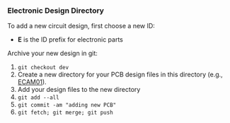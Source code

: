 ### Electronic Design Directory

To add a new circuit design, first choose a new ID:

* **E** is the ID prefix for electronic parts

Archive your new design in git:

1. `git checkout dev`
1. Create a new directory for your PCB design files in this directory (e.g., [ECAM01](../../../wiki/ECAM01)).
1. Add your design files to the new directory
1. `git add --all`
1. `git commit -am "adding new PCB"`
1. `git fetch; git merge; git push`
